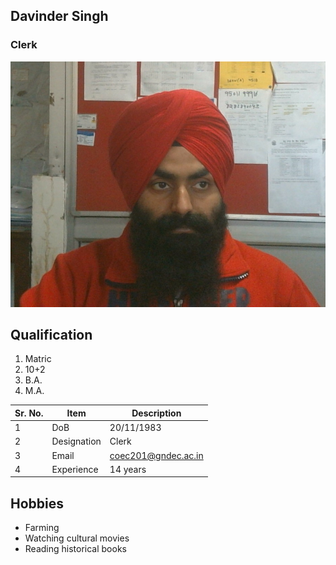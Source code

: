 ## Davinder Singh

### Clerk

![Display picture](Photos/Davinder.png)

## Qualification

1. Matric 
2. 10+2
3. B.A.
4. M.A.

| Sr. No. | Item        | Description     |
| ------- | ----------- | --------------- |
| 1       | DoB         | 20/11/1983|
| 2       | Designation | Clerk       |
| 3       | Email       | coec201@gndec.ac.in|
| 4       | Experience  | 14 years         |

## Hobbies

- Farming
- Watching cultural movies
- Reading historical books

